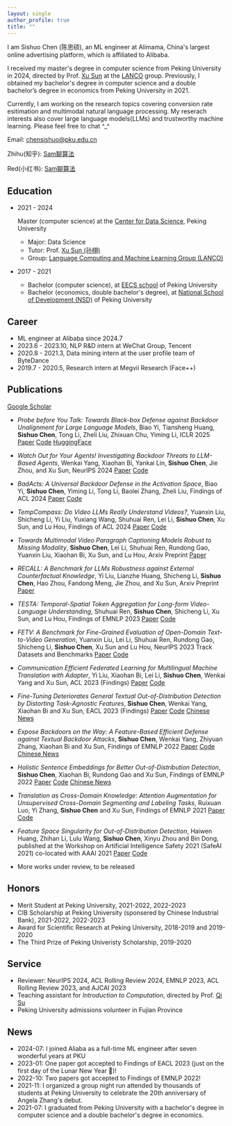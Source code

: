 ```yaml
---
layout: single
author_profile: true
title: ""
---
```


I am Sishuo Chen (陈思硕), an ML engineer at Alimama, China's largest online advertising platform, which is affiliated to Alibaba. 

I received my master's degree in computer science from Peking University in 2024, directed by Prof. [Xu Sun](https://xusun26.github.io/) at the [LANCO](https://lancopku.github.io/) group. 
Previously, I obtained my bachelor's degree in computer science and a double bachelor’s degree in economics from Peking University in 2021.

Currently, I am working on the research topics covering conversion rate esitimation and multimodal natural language processing.
My reserach interests also cover large language models(LLMs) and trustworthy machine learning.
Please feel free to chat ^_^

Email: [chensishuo@pku.edu.cn](mailto:chensishuo@pku.edu.cn)

Zhihu(知乎): [Sam聊算法](https://www.zhihu.com/people/journey-17-51/columns)

Red(小红书): [Sam聊算法](https://www.xiaohongshu.com/user/profile/5b40a80311be103d7c8cfa08?xhsshare=CopyLink&appuid=5b40a80311be103d7c8cfa08&apptime=1721415921)



## Education 

-  2021 - 2024 
    
    Master (computer science) at the [Center for Data Science](https://www.ds.pku.edu.cn/), Peking University
    
    -    Major: Data Science    
    -    Tutor: Prof. [Xu Sun (孙栩)](https://xusun.org)
    -    Group:  [Language Computing and Machine Learning Group (LANCO)](https://lancopku.github.io/)
- 2017 - 2021
    
    -    Bachelor (computer science), at [EECS school](https://eecs.pku.edu.cn/) of Peking University
    -    Bachelor (economics, double bachelor's degree), at [National School of Development (NSD)](https://en.nsd.pku.edu.cn/) of Peking University

## Career 
- ML engineer at Alibaba since 2024.7
- 2023.6 - 2023.10, NLP R&D intern at WeChat Group, Tencent
- 2020.8 - 2021.3, Data mining intern at the user profile team of ByteDance   
- 2019.7 - 2020.5, Research intern at Megvii Research (Face++) 

## Publications 
 
[Google Scholar](https://scholar.google.com/citations?user=Jn6gAIAAAAAJ&hl=en) 

- *Probe before You Talk: Towards Black-box Defense against Backdoor Unalignment for Large Language Models*, Biao Yi, Tiansheng Huang, **Sishuo Chen**, Tong Li, Zheli Liu, Zhixuan Chu, Yiming Li, ICLR 2025 [Paper](https://openreview.net/forum?id=EbxYDBhE3S&noteId=STocm1OXSi) [Code](https://github.com/clearloveclearlove/BEAT) [HuggingFace](https://huggingface.co/BEAT-LLM-Backdoor)

- *Watch Out for Your Agents! Investigating Backdoor Threats to LLM-Based Agents*, Wenkai Yang, Xiaohan Bi, Yankai Lin, **Sishuo Chen**, Jie Zhou, and Xu Sun, NeurIPS 2024 [Paper](https://arxiv.org/abs/2402.11208) [Code](https://github.com/lancopku/agent-backdoor-attacks)

- *BadActs: A Universal Backdoor Defense in the Activation Space*, Biao Yi, **Sishuo Chen**, Yiming Li, Tong Li, Baolei Zhang, Zheli Liu, Findings of ACL 2024 [Paper](https://arxiv.org/abs/2405.11227) [Code](https://github.com/clearloveclearlove/BadActs)

- *TempCompass: Do Video LLMs Really Understand Videos?*, Yuanxin Liu, Shicheng Li, Yi Liu, Yuxiang Wang, Shuhuai Ren, Lei Li, **Sishuo Chen**, Xu Sun, and Lu Hou, Findings of ACL 2024 [Paper](https://arxiv.org/abs/2403.00476) [Code](https://arxiv.org/abs/2403.00476)

- *Towards Multimodal Video Paragraph Captioning Models Robust to Missing Modality*, **Sishuo Chen**, Lei Li,  Shuhuai Ren, Rundong Gao, Yuanxin Liu, Xiaohan Bi, Xu Sun, and Lu Hou, Arxiv Preprint [Paper](https://arxiv.org/abs/2403.19221)

- *RECALL: A Benchmark for LLMs Robustness against External Counterfactual Knowledge*, Yi Liu, Lianzhe Huang, Shicheng Li, **Sishuo Chen**, Hao Zhou, Fandong Meng, Jie Zhou, and Xu Sun, Arxiv Preprint [Paper](https://arxiv.org/abs/2311.08147) 

- *TESTA: Temporal-Spatial Token Aggregation
for Long-form Video-Language Understanding*, Shuhuai Ren, **Sishuo Chen**, Shicheng Li, Xu Sun, and Lu Hou, Findings of EMNLP 2023 [Paper](https://arxiv.org/pdf/2310.19060.pdf) [Code](https://github.com/RenShuhuai-Andy/TESTA)

- *FETV: A Benchmark for Fine-Grained Evaluation of Open-Domain Text-to-Video Generation*, Yuanxin Liu, Lei Li, Shuhuai Ren, Rundong Gao, Shicheng Li, **Sishuo Chen**, Xu Sun and Lu Hou, NeurIPS 2023 Track Datasets and Benchmarks [Paper](https://nips.cc/virtual/2023/poster/73413) [Code](https://github.com/llyx97/FETV)

- *Communication Efficient Federated Learning for Multilingual Machine Translation with Adapter*, Yi Liu, Xiaohan Bi, Lei Li, **Sishuo Chen**, Wenkai Yang and Xu Sun, ACL 2023 (Findings)  [Paper](https://arxiv.org/abs/2305.12449) [Code](https://github.com/lancopku/FedMNMT)

- *Fine-Tuning Deteriorates General Textual Out-of-Distribution Detection by Distorting Task-Agnostic Features*, **Sishuo Chen**, Wenkai Yang, Xiaohan Bi and Xu Sun, EACL 2023 (Findings) [Paper](https://arxiv.org/abs/2301.12715) [Code](https://github.com/lancopku/GNOME) [Chinese News](https://mp.weixin.qq.com/s/LYG9nKLVU6C2l1o51Jygeg)

- *Expose Backdoors on the Way: A Feature-Based Efficient Defense against Textual Backdoor Attacks*, **Sishuo Chen**, Wenkai Yang, Zhiyuan Zhang, Xiaohan Bi and Xu Sun, Findings of EMNLP 2022 [Paper](https://arxiv.org/abs/2210.07907) [Code](https://github.com/lancopku/DAN) [Chinese News](https://mp.weixin.qq.com/s/-LvfCMSsDimmlVlOBedu5Q)

- *Holistic Sentence Embeddings for Better Out-of-Distribution Detection*, **Sishuo Chen**, Xiaohan Bi, Rundong Gao and Xu Sun, Findings of EMNLP 2022 [Paper](https://arxiv.org/abs/2210.07485) [Code](https://github.com/lancopku/Avg-Avg) [Chinese News](https://mp.weixin.qq.com/s/A_aKO5xFkALxM8tC4alGRg)

-  *Translation as Cross-Domain Knowledge: Attention Augmentation for Unsupervised Cross-Domain Segmenting and Labeling Tasks*, Ruixuan Luo, Yi Zhang, **Sishuo Chen** and Xu Sun, Findings of EMNLP 2021 [Paper](https://aclanthology.org/2021.findings-emnlp.163.pdf) [Code](https://github.com/lancopku/Attention-Augmentation) 

 - *Feature Space Singularity for Out-of-Distribution Detection*, Haiwen Huang, Zhihan Li, Lulu Wang, **Sishuo Chen**, Xinyu  Zhou and  Bin  Dong, published at the Workshop on Artificial Intelligence Safety 2021 (SafeAI 2021) co-located with AAAI 2021  [Paper](https://arxiv.org/abs/2011.14654) [Code](https://github.com/megvii-research/FSSD_OoD_Detection)
 - More works under review, to be released

## Honors

- Merit Student at Peking University, 2021-2022, 2022-2023
- CIB Scholarship at Peking University (sponsered by Chinese Industrial Bank), 2021-2022, 2022-2023
- Award for Scientific Research at Peking University, 2018-2019 and 2019-2020
- The Third Prize of Peking Univeristy Scholarship, 2019-2020

## Service
- Reviewer: NeurIPS 2024, ACL Rolling Review 2024, EMNLP 2023, ACL Rolling Review 2023, and AJCAI 2023
- Teaching assistant for *Introduction to Computation*, directed by Prof. [Qi Su](https://pkudh.org/service/suqi/)
- Peking University admissions volunteer in Fujian Province


## News
- 2024-07: I joined Aliaba as a full-time ML engineer after seven wonderful years at PKU
- 2023-01: One paper got accepted to Findings of EACL 2023 (just on the first day of the Lunar New Year 🎉)!
- 2022-10: Two papers got accepted to Findings of EMNLP 2022!
- 2021-11: I organized a group night run attended by thousands of students at Peking University to celebrate the 20th anniversary of Angela Zhang's debut.
- 2021-07: I graduated from Peking University with a bachelor's degree in computer science and a double bachelor's degree in economics.

